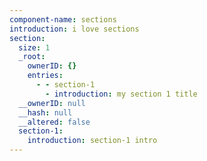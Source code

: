 ```yaml
---
component-name: sections
introduction: i love sections
section:
  size: 1
  _root:
    ownerID: {}
    entries:
      - - section-1
        - introduction: my section 1 title
  __ownerID: null
  __hash: null
  __altered: false
  section-1:
    introduction: section-1 intro
---
```

